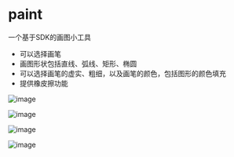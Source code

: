 # paint
一个基于SDK的画图小工具

- 可以选择画笔
- 画图形状包括直线、弧线、矩形、椭圆
- 可以选择画笔的虚实、粗细，以及画笔的颜色，包括图形的颜色填充
- 提供橡皮擦功能

![image](https://user-images.githubusercontent.com/81566673/136798282-1461bc94-3233-4043-9529-01fe09f2a0a7.png)

![image](https://user-images.githubusercontent.com/81566673/136798451-a556d6ad-c453-4757-af43-ecc174e6a35c.png)

![image](https://user-images.githubusercontent.com/81566673/136798553-e0ee3b0d-eb77-43c8-80c7-58fc2d9108f2.png)

![image](https://user-images.githubusercontent.com/81566673/136798600-e2ec0ff9-6e4c-4906-85f9-dd3cda418369.png)

